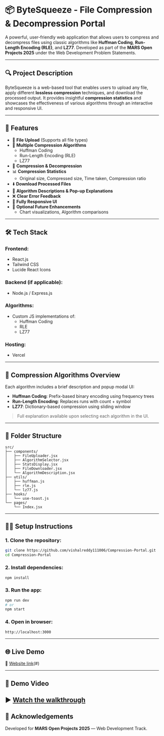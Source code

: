 # 📦 ByteSqueeze - File Compression & Decompression Portal

A powerful, user-friendly web application that allows users to compress and decompress files using classic algorithms like **Huffman Coding**, **Run-Length Encoding (RLE)**, and **LZ77**. Developed as part of the **MARS Open Projects 2025** under the Web Development Problem Statements.

---

## 🔍 Project Description

ByteSqueeze is a web-based tool that enables users to upload any file, apply different **lossless compression** techniques, and download the processed output. It provides insightful **compression statistics** and showcases the effectiveness of various algorithms through an interactive and responsive UI.

---

## 🚀 Features

- 📁 **File Upload** (Supports all file types)  
- 🧠 **Multiple Compression Algorithms**  
  - Huffman Coding  
  - Run-Length Encoding (RLE)  
  - LZ77  
- 🔄 **Compression & Decompression**  
- 📊 **Compression Statistics**  
  - Original size, Compressed size, Time taken, Compression ratio  
- ⬇️ **Download Processed Files**  
- 📘 **Algorithm Descriptions & Pop-up Explanations**  
- ❌ **Clear Error Feedback**  
- 📱 **Fully Responsive UI**  
- 🌱 **Optional Future Enhancements**  
  - Chart visualizations, Algorithm comparisons

---

## 🛠️ Tech Stack

### Frontend:
- React.js  
- Tailwind CSS  
- Lucide React Icons  

### Backend (if applicable):
- Node.js / Express.js

### Algorithms:
- Custom JS implementations of:
  - Huffman Coding  
  - RLE  
  - LZ77

### Hosting:
- Vercel
---

## 🧠 Compression Algorithms Overview

Each algorithm includes a brief description and popup modal UI:

- **Huffman Coding**: Prefix-based binary encoding using frequency trees  
- **Run-Length Encoding**: Replaces runs with count + symbol  
- **LZ77**: Dictionary-based compression using sliding window  

> Full explanation available upon selecting each algorithm in the UI.

---


## 📁 Folder Structure

```
src/
├── components/
│   ├── FileUploader.jsx
│   ├── AlgorithmSelector.jsx
│   ├── StatsDisplay.jsx
│   ├── FileDownloader.jsx
│   └── AlgorithmDescription.jsx
├── utils/
│   ├── huffman.js
│   ├── rle.js
│   └── lz77.js
├── hooks/
│   └── use-toast.js
└── pages/
    └── Index.jsx
```

---

## 🧑‍💻 Setup Instructions

### 1. Clone the repository:
```bash
git clone https://github.com/vishalreddy111006/Compression-Portal.git
cd Compression-Portal
```

### 2. Install dependencies:
```bash
npm install
```

### 3. Run the app:
```bash
npm run dev
# or
npm start
```

### 4. Open in browser:
```bash
http://localhost:3000
```

---

## 🌐 Live Demo

🔗 [Website link](https://byte-squeeze-blue.vercel.app/)(#)

---

## 🎥 Demo Video

▶️ [Watch the walkthrough](https://drive.google.com/file/d/1oAeUtfGG90l_Wh0hqtm_9WLk91F2nENA/view?usp=sharing)
---


## 🙌 Acknowledgements

Developed for **MARS Open Projects 2025** — Web Development Track.
